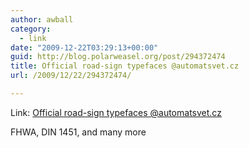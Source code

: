 ```yaml
---
author: awball
category:
  - link
date: "2009-12-22T03:29:13+00:00"
guid: http://blog.polarweasel.org/post/294372474
title: Official road-sign typefaces @automatsvet.cz
url: /2009/12/22/294372474/

---
```

Link: [Official road-sign typefaces @automatsvet.cz](http://automatsvet.cz/traffic/)

FHWA, DIN 1451, and many more
